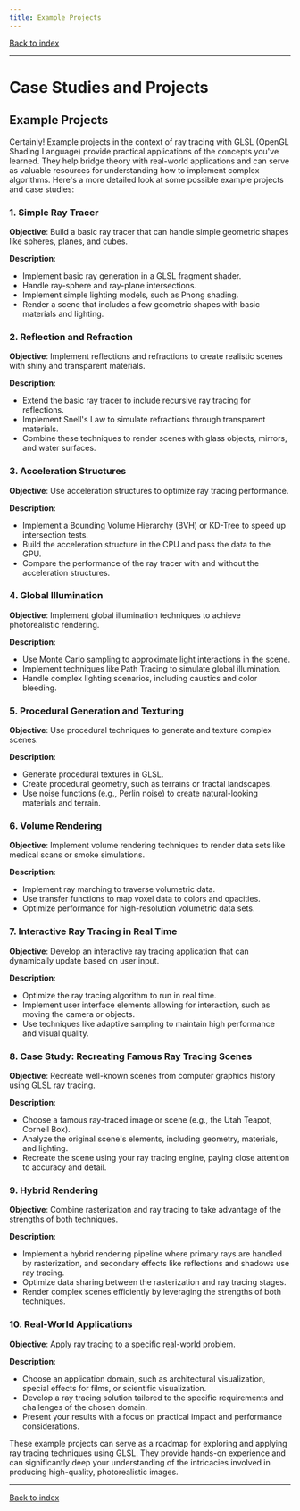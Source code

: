 ```yaml
---
title: Example Projects
---
```


[Back to index](index.html)

---
# Case Studies and Projects
## Example Projects

Certainly! Example projects in the context of ray tracing with GLSL (OpenGL Shading Language) provide practical applications of the concepts you've learned. They help bridge theory with real-world applications and can serve as valuable resources for understanding how to implement complex algorithms. Here's a more detailed look at some possible example projects and case studies:

### 1. Simple Ray Tracer
**Objective**: Build a basic ray tracer that can handle simple geometric shapes like spheres, planes, and cubes.

**Description**:  
- Implement basic ray generation in a GLSL fragment shader.
- Handle ray-sphere and ray-plane intersections.
- Implement simple lighting models, such as Phong shading.
- Render a scene that includes a few geometric shapes with basic materials and lighting.

### 2. Reflection and Refraction
**Objective**: Implement reflections and refractions to create realistic scenes with shiny and transparent materials.

**Description**:  
- Extend the basic ray tracer to include recursive ray tracing for reflections.
- Implement Snell's Law to simulate refractions through transparent materials.
- Combine these techniques to render scenes with glass objects, mirrors, and water surfaces.

### 3. Acceleration Structures
**Objective**: Use acceleration structures to optimize ray tracing performance.

**Description**:  
- Implement a Bounding Volume Hierarchy (BVH) or KD-Tree to speed up intersection tests.
- Build the acceleration structure in the CPU and pass the data to the GPU.
- Compare the performance of the ray tracer with and without the acceleration structures.

### 4. Global Illumination
**Objective**: Implement global illumination techniques to achieve photorealistic rendering.

**Description**:  
- Use Monte Carlo sampling to approximate light interactions in the scene.
- Implement techniques like Path Tracing to simulate global illumination.
- Handle complex lighting scenarios, including caustics and color bleeding.

### 5. Procedural Generation and Texturing
**Objective**: Use procedural techniques to generate and texture complex scenes.

**Description**:  
- Generate procedural textures in GLSL.
- Create procedural geometry, such as terrains or fractal landscapes.
- Use noise functions (e.g., Perlin noise) to create natural-looking materials and terrain.

### 6. Volume Rendering
**Objective**: Implement volume rendering techniques to render data sets like medical scans or smoke simulations.

**Description**:  
- Implement ray marching to traverse volumetric data.
- Use transfer functions to map voxel data to colors and opacities.
- Optimize performance for high-resolution volumetric data sets.

### 7. Interactive Ray Tracing in Real Time
**Objective**: Develop an interactive ray tracing application that can dynamically update based on user input.

**Description**:  
- Optimize the ray tracing algorithm to run in real time.
- Implement user interface elements allowing for interaction, such as moving the camera or objects.
- Use techniques like adaptive sampling to maintain high performance and visual quality.

### 8. Case Study: Recreating Famous Ray Tracing Scenes
**Objective**: Recreate well-known scenes from computer graphics history using GLSL ray tracing.

**Description**:  
- Choose a famous ray-traced image or scene (e.g., the Utah Teapot, Cornell Box).
- Analyze the original scene's elements, including geometry, materials, and lighting.
- Recreate the scene using your ray tracing engine, paying close attention to accuracy and detail.

### 9. Hybrid Rendering
**Objective**: Combine rasterization and ray tracing to take advantage of the strengths of both techniques.

**Description**:  
- Implement a hybrid rendering pipeline where primary rays are handled by rasterization, and secondary effects like reflections and shadows use ray tracing.
- Optimize data sharing between the rasterization and ray tracing stages.
- Render complex scenes efficiently by leveraging the strengths of both techniques.

### 10. Real-World Applications
**Objective**: Apply ray tracing to a specific real-world problem.

**Description**:  
- Choose an application domain, such as architectural visualization, special effects for films, or scientific visualization.
- Develop a ray tracing solution tailored to the specific requirements and challenges of the chosen domain.
- Present your results with a focus on practical impact and performance considerations.

These example projects can serve as a roadmap for exploring and applying ray tracing techniques using GLSL. They provide hands-on experience and can significantly deep your understanding of the intricacies involved in producing high-quality, photorealistic images.

---
[Back to index](index.html)
